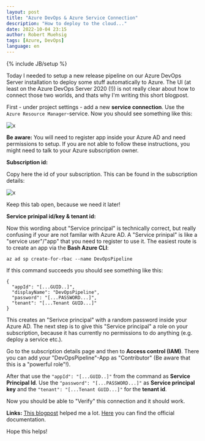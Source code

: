 ```yaml
---
layout: post
title: "Azure DevOps & Azure Service Connection"
description: "How to deploy to the cloud..."
date: 2022-10-04 23:15
author: Robert Muehsig
tags: [Azure, DevOps]
language: en
---
```


{% include JB/setup %}

Today I needed to setup a new release pipeline on our Azure DevOps Server installation to deploy some stuff automatically to Azure. The UI (at least on the Azure DevOps Server 2020 (!)) is not really clear about how to connect those two worlds, and thats why I'm writing this short blogpost.

First - under project settings - add a new __service connection__. Use the `Azure Resource Manager`-service. Now you should see something like this:

![x]({{BASE_PATH}}/assets/md-images/2022-10-04/azure-connection.png "Azure Resource Manager")

__Be aware:__ You will need to register app inside your Azure AD and need permissions to setup. If you are not able to follow these instructions, you might need to talk to your Azure subscription owner. 

__Subscription id:__

Copy here the id of your subscription. This can be found in the subscription details:

![x]({{BASE_PATH}}/assets/md-images/2022-10-04/subscription.png "Azure Subscription")

Keep this tab open, because we need it later!

__Service prinipal id/key & tenant id:__

Now this wording about "Service principal" is technically correct, but really confusing if your are not familar with Azure AD. A "Service prinipal" is like a "service user"/"app" that you need to register to use it.
The easiest route is to create an app via the __Bash Azure CLI__:

```
az ad sp create-for-rbac --name DevOpsPipeline
```

If this command succeeds you should see something like this:

```
{
  "appId": "[...GUID..]",
  "displayName": "DevOpsPipeline",
  "password": "[...PASSWORD...]",
  "tenant": "[...Tenant GUID...]"
}
```

This creates an "Serivce principal" with a random password inside your Azure AD. The next step is to give this "Service principal" a role on your subscription, because it has currently no permissions to do anything (e.g. deploy a service etc.).

Go to the subscription details page and then to __Access control (IAM)__. There you can add your "DevOpsPipeline"-App as "Contributor" (Be aware that this is a "powerful role"!).

After that use the `"appId": "[...GUID..]"` from the command as __Service Principal Id__. 
Use the `"password": "[...PASSWORD...]"` as __Service principal key__ and the `"tenant": "[...Tenant GUID...]"` for the __tenant id__.

Now you should be able to "Verify" this connection and it should work.

__Links:__
[This blogpost](https://azuredevopslabs.com/labs/devopsserver/azureserviceprincipal/#task-2-creating-an-azure-service-principal) helped me a lot. [Here](https://learn.microsoft.com/en-us/azure/active-directory/develop/howto-create-service-principal-portal) you can find the official documentation.

Hope this helps!